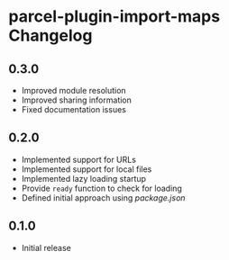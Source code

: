# parcel-plugin-import-maps Changelog

## 0.3.0

- Improved module resolution
- Improved sharing information
- Fixed documentation issues

## 0.2.0

- Implemented support for URLs
- Implemented support for local files
- Implemented lazy loading startup
- Provide `ready` function to check for loading
- Defined initial approach using *package.json*

## 0.1.0

- Initial release
